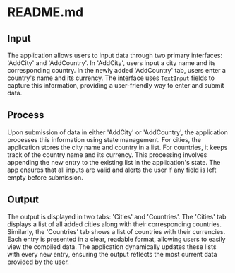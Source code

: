 # README.md

## Input

The application allows users to input data through two primary interfaces: 'AddCity' and 'AddCountry'. In 'AddCity', users input a city name and its corresponding country. In the newly added 'AddCountry' tab, users enter a country's name and its currency. The interface uses `TextInput` fields to capture this information, providing a user-friendly way to enter and submit data.

## Process

Upon submission of data in either 'AddCity' or 'AddCountry', the application processes this information using state management. For cities, the application stores the city name and country in a list. For countries, it keeps track of the country name and its currency. This processing involves appending the new entry to the existing list in the application's state. The app ensures that all inputs are valid and alerts the user if any field is left empty before submission.

## Output

The output is displayed in two tabs: 'Cities' and 'Countries'. The 'Cities' tab displays a list of all added cities along with their corresponding countries. Similarly, the 'Countries' tab shows a list of countries with their currencies. Each entry is presented in a clear, readable format, allowing users to easily view the compiled data. The application dynamically updates these lists with every new entry, ensuring the output reflects the most current data provided by the user.

